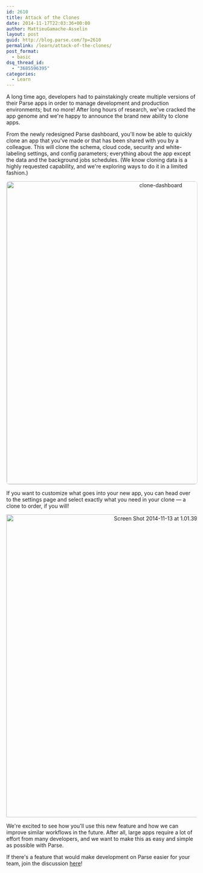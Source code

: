 ```yaml
---
id: 2610
title: Attack of the Clones
date: 2014-11-17T22:03:36+00:00
author: MattieuGamache-Asselin
layout: post
guid: http://blog.parse.com/?p=2610
permalink: /learn/attack-of-the-clones/
post_format:
  - basic
dsq_thread_id:
  - "3685596395"
categories:
  - Learn
---
```

A long time ago, developers had to painstakingly create multiple versions of their Parse apps in order to manage development and production environments; but no more! After long hours of research, we've cracked the app genome and we're happy to announce the brand new ability to clone apps.

From the newly redesigned Parse dashboard, you'll now be able to quickly clone an app that you've made or that has been shared with you by a colleague. This will clone the schema, cloud code, security and white-labeling settings, and config parameters; everything about the app except the data and the background jobs schedules. (We know cloning data is a highly requested capability, and we're exploring ways to do it in a limited fashion.)

<a style="display: block; text-align: center;" href="{{ site.url }}/assets/wp-content/uploads/2014/11/clone-dashboard.png"><img class="aligncenter size-full wp-image-2623" style="border: 1px solid #D8D8D8; border-top: 0px; border-radius: 8px;" src="{{ site.url }}/assets/wp-content/uploads/2014/11/clone-dashboard.png" alt="clone-dashboard" width="800" /></a>

If you want to customize what goes into your new app, you can head over to the settings page and select exactly what you need in your clone — a clone to order, if you will!

<a style="display: block; text-align: center;" href="{{ site.url }}/assets/wp-content/uploads/2014/11/Screen-Shot-2014-11-13-at-1.01.39-PM1.png"><img class="aligncenter size-full wp-image-2615" src="{{ site.url }}/assets/wp-content/uploads/2014/11/Screen-Shot-2014-11-13-at-1.01.39-PM1.png" alt="Screen Shot 2014-11-13 at 1.01.39 PM" width="800" /></a>

We're excited to see how you'll use this new feature and how we can improve similar workflows in the future. After all, large apps require a lot of effort from many developers, and we want to make this as easy and simple as possible with Parse.

If there's a feature that would make development on Parse easier for your team, join the discussion [here](https://groups.google.com/forum/#!topic/parse-developers/EwvH6DmX3AU)!